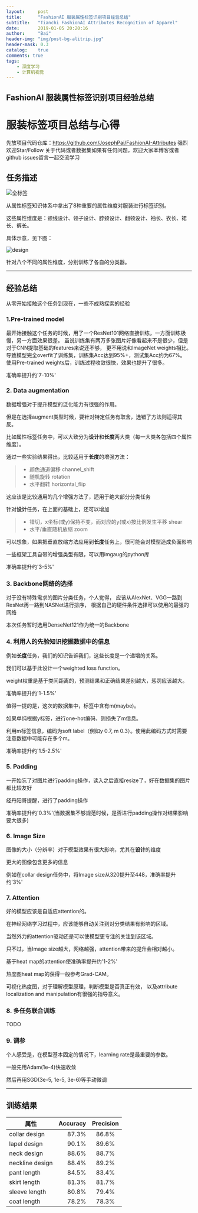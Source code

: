 ```yaml
---
layout:     post
title:      "FashionAI 服装属性标签识别项目经验总结"
subtitle:   "Tianchi FashionAI Attributes Recognition of Apparel"
date:       2019-01-05 20:20:16
author:     "Bai"
header-img: "img/post-bg-alitrip.jpg"
header-mask: 0.3
catalog:    true
comments: true
tags:
    - 深度学习
    - 计算机视觉
---
```


FashionAI 服装属性标签识别项目经验总结
------


# 服装标签项目总结与心得

先放项目代码仓库：https://github.com/JosephPai/FashionAI-Attributes
强烈欢迎Star/Follow
关于代码或者数据集如果有任何问题，欢迎大家本博客或者github issues留言一起交流学习

## 任务描述

![全标签](https://work.alibaba-inc.com/aliwork_tfs/g01_alibaba-inc_com/tfscom/TB13fXtXKuSBuNjSsziXXbq8pXa.tfsprivate.png)

从属性标签知识体系中拿出了8种重要的属性维度对服装进行标签识别。

这些属性维度是：颈线设计、领子设计、脖颈设计、翻领设计、袖长、衣长、裙长、裤长。

具体示意，见下图：

 ![design](https://work.alibaba-inc.com/aliwork_tfs/g01_alibaba-inc_com/tfscom/TB1CgoOXqmWBuNjy1XaXXXCbXXa.tfsprivate.jpg)

针对八个不同的属性维度，分别训练了各自的分类器。

-----

## 经验总结

从零开始接触这个任务到现在，一些不成熟探索的经验

### 1.Pre-trained model

最开始接触这个任务的时候，用了一个ResNet101网络直接训练，一方面训练极慢，另一方面效果很差。
虽说训练集有两万多张图片好像看起来不是很少，但是对于CNN提取基础的features来说还不够，
更不用说和ImageNet weights相比。
导致模型完全overfit了训练集，训练集Acc达到95%+，测试集Acc约为67%。
使用Pre-trained weights后，训练过程收敛很快，效果也提升了很多。

准确率提升约'7-10%'

### 2. Data augmentation

数据增强对于提升模型的泛化能力有很强的作用。

但是在选择augment类型时候，要针对特定任务有取舍，选错了方法则适得其反。

比如属性标签任务中，可以大致分为**设计**和**长度**两大类（每一大类各包括四个属性维度）。

通过一些实验结果得出，比较适用于**长度**的增强方法：
> * 颜色通道偏移 channel_shift
> * 随机旋转 rotation
> * 水平翻转 horizontal_flip

这应该是比较通用的几个增强方法了，适用于绝大部分分类任务

针对**设计**任务，在上面的基础上，还可以增加
> * 错切，x坐标(或y)保持不变，而对应的y(或x)按比例发生平移 shear
> * 水平/垂直随机放缩 zoom

可以想象，如果把垂直放缩方法应用到**长度**任务上，很可能会对模型造成负面影响

一些框架工具自带的增强类型有限，可以用imgaug的python库

准确率提升约'3-5%'

### 3. Backbone网络的选择

对于没有特殊需求的图片分类任务，个人觉得，
应该从AlexNet、VGG一路到ResNet再一路到NASNet进行排序，
根据自己的硬件条件选择可以使用的最强的网络

本次任务暂时选用DenseNet121作为统一的Backbone

### 4. 利用人的先验知识挖掘数据中的信息
例如**长度**任务，我们的知识告诉我们，这些长度是一个递增的关系。

我们可以基于此设计一个weighted loss function。

weight权重是基于类间距离的，预测结果和正确结果差别越大，惩罚应该越大。

准确率提升约'1-1.5%'

值得一提的是，这次的数据集中，标签中含有m(maybe)。

如果单纯根据y标签，进行one-hot编码，则损失了m信息。

利用m标签信息，编码为soft label（例如y 0.7, m 0.3）。使用此编码方式时需要注意数据中可能存在多个m。

准确率提升约'1.5-2.5%'

### 5. Padding
一开始忘了对图片进行padding操作，读入之后直接resize了，好在数据集的图片都比较友好

经丹阳哥提醒，进行了padding操作

准确率提升约'0.3%'(当数据集不够规范时候，是否进行padding操作对结果影响要大很多)

### 6. Image Size
图像的大小（分辨率）对于模型效果有很大影响，尤其在**设计**的维度

更大的图像包含更多的信息

例如在collar design任务中，将Image size从320提升至448，准确率提升约'3%'

### 7. Attention

好的模型应该是自适应attention的。

在神经网络学习过程中，应该能够自动关注到对分类结果有影响的区域。

当然外力的attention驱动还是可以使模型更专注的关注到该区域。

只不过，当Image size越大，网络越强，attention带来的提升会相对越小。

基于heat map的attention使准确率提升约'1-2%'

热度图heat map的获得一般参考Grad-CAM。

可视化热度图，对于理解模型原理，判断模型是否真正有效，
以及attribute localization and manipulation有很强的指导意义。

### 8. 多任务联合训练

TODO

### 9. 调参

个人感受是，在模型基本固定的情况下，learning rate是最重要的参数。

一般先用Adam(1e-4)快速收敛

然后再用SGD(3e-5, 1e-5, 3e-6)等手动微调

-----
## 训练结果
| 属性       | Accuracy   |  Precision  |
| --------   | -----:     | :----:      |
| collar design | 87.3%   |   86.8%     |
| lapel design  | 90.1%   |   89.6%     |
| neck design   | 88.6%   |   88.7%     |
|neckline design| 88.4%   |   89.2%     |
| pant length   | 84.5%   |   83.4%     |
| skirt length  | 81.3%   |   81.7%     |
|sleeve length  | 80.8%   |   79.4%     |
| coat length   | 78.2%   |   78.3%     |

